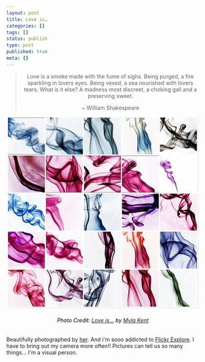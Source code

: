 ```yaml
---
layout: post
title: Love is…
categories: []
tags: []
status: publish
type: post
published: true
meta: {}
---
```

<blockquote>
<p align="center">Love is a smoke made with the fume of sighs.
Being purged, a fire sparkling in lovers eyes.
Being vexed, a sea nourished with lovers tears. What is it else?
A madness most discreet, a choking gall and a preserving sweet.
<p align="center">~ William Shakespeare</p>
</blockquote>
<p align="center"><em><img src="/img/lo.jpg" /></em></p>

<h6 align="center"><font color="#000000">Photo Credit:</font> <a href="http://flickr.com/photos/mylakent/104141289/">Love is...</a> <font color="#000000">by</font> <a href="http://flickr.com/photos/mylakent/">Myla Kent</a></h6>
Beautifully photographed by <a href="http://flickr.com/photos/mylakent/104141289/">her</a>. And i'm sooo addicted to <a href="http://flickr.com/explore/interesting/7days/">Flickr Explore</a>. I have to bring out my camera more often!! Pictures can tell us so many things... I'm a visual person.
